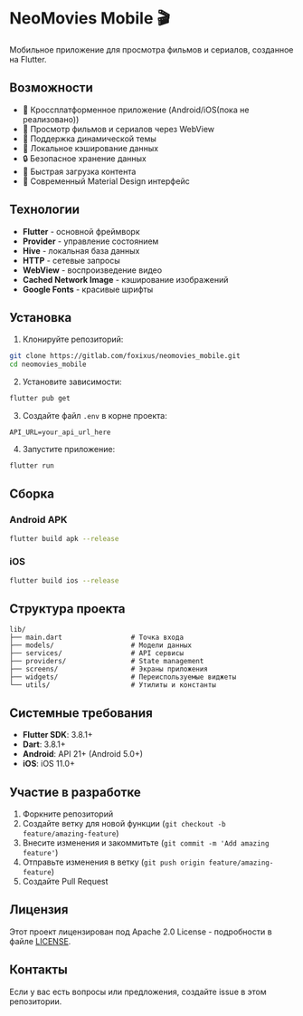 # NeoMovies Mobile 🎬

Мобильное приложение для просмотра фильмов и сериалов, созданное на Flutter.

## Возможности

- 📱 Кроссплатформенное приложение (Android/iOS(пока не реализовано))
- 🎥 Просмотр фильмов и сериалов через WebView
- 🌙 Поддержка динамической темы
- 💾 Локальное кэширование данных
- 🔒 Безопасное хранение данных
- 🚀 Быстрая загрузка контента
- 🎨 Современный Material Design интерфейс

## Технологии

- **Flutter** - основной фреймворк
- **Provider** - управление состоянием
- **Hive** - локальная база данных
- **HTTP** - сетевые запросы
- **WebView** - воспроизведение видео
- **Cached Network Image** - кэширование изображений
- **Google Fonts** - красивые шрифты

## Установка

1. Клонируйте репозиторий:
```bash
git clone https://gitlab.com/foxixus/neomovies_mobile.git
cd neomovies_mobile
```

2. Установите зависимости:
```bash
flutter pub get
```

3. Создайте файл `.env` в корне проекта:
```
API_URL=your_api_url_here
```

4. Запустите приложение:
```bash
flutter run
```

## Сборка

### Android APK
```bash
flutter build apk --release
```

### iOS
```bash
flutter build ios --release
```

## Структура проекта

```
lib/
├── main.dart                 # Точка входа
├── models/                   # Модели данных
├── services/                 # API сервисы
├── providers/                # State management
├── screens/                  # Экраны приложения
├── widgets/                  # Переиспользуемые виджеты
└── utils/                    # Утилиты и константы
```

## Системные требования

- **Flutter SDK**: 3.8.1+
- **Dart**: 3.8.1+
- **Android**: API 21+ (Android 5.0+)
- **iOS**: iOS 11.0+

## Участие в разработке

1. Форкните репозиторий
2. Создайте ветку для новой функции (`git checkout -b feature/amazing-feature`)
3. Внесите изменения и закоммитьте (`git commit -m 'Add amazing feature'`)
4. Отправьте изменения в ветку (`git push origin feature/amazing-feature`)
5. Создайте Pull Request

## Лицензия

Этот проект лицензирован под Apache 2.0 License - подробности в файле [LICENSE](LICENSE).

## Контакты

Если у вас есть вопросы или предложения, создайте issue в этом репозитории.